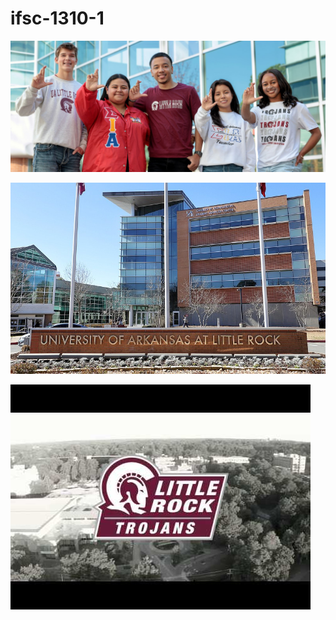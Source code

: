 # ifsc-1310-1

![image alt](https://github.com/smnickolson1991/ifsc-1310-1/blob/main/studentlife.jpg?raw=true)

![image alt](https://github.com/smnickolson1991/ifsc-1310-1/blob/main/campuslife.jpg?raw=true)

![image alt](https://github.com/smnickolson1991/ifsc-1310-1/blob/main/athletics.jpg?raw=true)

